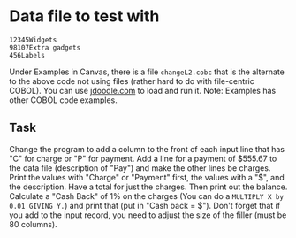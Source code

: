 # Data file to test with

```
12345Widgets
98107Extra gadgets
456Labels
```

Under Examples in Canvas, there is a file `changeL2.cobc` that is the alternate to the above code not using files (rather hard to do with file-centric COBOL). You can use [jdoodle.com](https://www.jdoodle.com) to load and run it. Note: Examples has other COBOL code examples.

## Task

Change the program to add a column to the front of each input line that has "C" for charge or "P" for payment. Add a line for a payment of $555.67 to the data file (description of "Pay") and make the other lines be charges. Print the values with "Charge" or "Payment" first, the values with a "$", and the description. Have a total for just the charges. Then print out the balance. Calculate a "Cash Back" of 1% on the charges (You can do a `MULTIPLY X by 0.01 GIVING Y.`) and print that (put in "Cash back = $"). Don't forget that if you add to the input record, you need to adjust the size of the filler (must be 80 columns).


